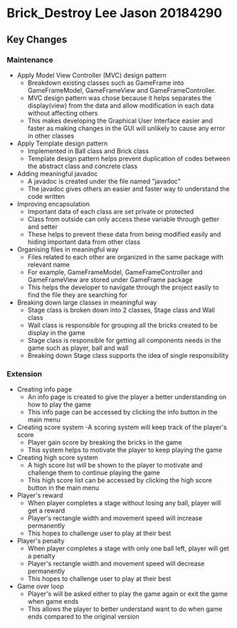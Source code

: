 # Brick_Destroy Lee Jason 20184290
## Key Changes
### Maintenance
- Apply Model View Controller (MVC) design pattern
  - Breakdown existing classes such as GameFrame into GameFrameModel, GameFrameView and GameFrameController.
  - MVC design pattern was chose because it helps separates the display(view) from the data and allow modification in each data without affecting others
  - This makes developing the Graphical User Interface easier and faster as making changes in the GUI will unlikely to cause any error in other classes
- Apply Template design pattern
  - Implemented in Ball class and Brick class
  - Template design pattern helps prevent duplication of codes between the abstract class and concrete class
- Adding meaningful javadoc
  - A javadoc is created under the file named "javadoc"
  - The javadoc gives others an easier and faster way to understand the code written
- Improving encapsulation
  - Important data of each class are set private or protected
  - Class from outside can only access these variable through getter and setter
  - These helps to prevent these data from being modified easily and hiding important data from other class
- Organising files in meaningful way
  - Files related to each other are organized in the same package with relevant name
  - For example, GameFrameModel, GameFrameController and GameFrameView are stored under GameFrame package
  - This helps the developer to navigate through the project easily to find the file they are searching for
- Breaking down large classes in meaningful way
  - Stage class is broken down into 2 classes, Stage class and Wall class
  - Wall class is responsible for grouping all the bricks created to be display in the game
  - Stage class is responsible for getting all components needs in the game such as player, ball and wall
  - Breaking down Stage class supports the idea of single responsibility
### Extension
- Creating info page
  - An info page is created to give the player a better understanding on how to play the game
  - This info page can be accessed by clicking the info button in the main menu
- Creating score system
  -A scoring system will keep track of the player's score
  - Player gain score by breaking the bricks in the game
  - This system helps to motivate the player to keep playing the game
- Creating high score system
  - A high score list will be shown to the player to motivate and challenge them to continue playing the game
  - This high score list can be accessed by clicking the high score button in the main menu
- Player's reward
  - When player completes a stage without losing any ball, player will get a reward
  - Player's rectangle width and movement speed will increase permanently
  - This hopes to challenge user to play at their best
- Player's penalty
  - When player completes a stage with only one ball left, player will get a penalty
  - Player's rectangle width and movement speed will decrease permanently
  - This hopes to challenge user to play at their best
- Game over loop
  - Player's will be asked either to play the game again or exit the game when game ends
  - This allows the player to better understand want to do when game ends compared to the original version


